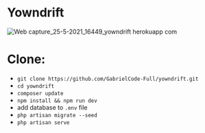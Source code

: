 # Yowndrift

![Web capture_25-5-2021_16449_yowndrift herokuapp com](https://user-images.githubusercontent.com/61103022/119467853-816c0f80-bd78-11eb-922e-f75199d4a5f2.jpeg)

# Clone: 

* `git clone https://github.com/GabrielCode-Full/yowndrift.git`
* `cd yowndrift`
* `composer update`
* `npm install && npm run dev`
*  add database to `.env` file
* `php artisan migrate --seed`
* `php artisan serve`
